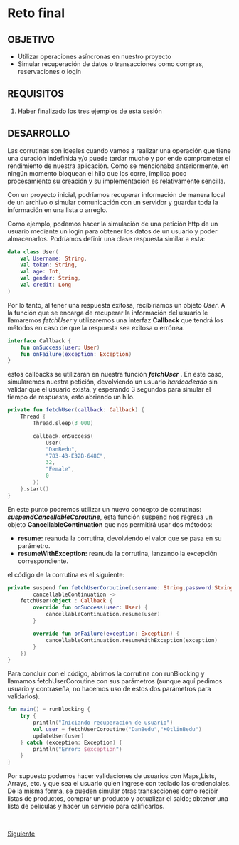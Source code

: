 # Reto final

## OBJETIVO

- Utilizar operaciones asíncronas en nuestro proyecto
- Simular recuperación de datos o transacciones como compras, reservaciones o login

## REQUISITOS

1. Haber finalizado los tres ejemplos de esta sesión

## DESARROLLO

Las corrutinas son ideales cuando vamos a realizar una operación que tiene una duración indefinida y/o puede tardar mucho y por ende comprometer el rendimiento de nuestra aplicación. Como se mencionaba anteriormente, en ningún momento bloquean el hilo que los corre, implica poco procesamiento su creación y su implementación es relativamente sencilla.

Con un proyecto inicial, podríamos recuperar información de manera local de un archivo o simular comunicación con un servidor y guardar toda la información en una lista o arreglo. 

Como ejemplo, podemos hacer la simulación de una petición http de un usuario mediante un login para obtener los datos de un usuario y poder almacenarlos. Podríamos definir una clase respuesta similar a esta:

```kotlin
data class User(
    val Username: String,
    val token: String,
    val age: Int,
    val gender: String,
    val credit: Long
)
```

Por lo tanto, al tener una respuesta exitosa, recibiríamos un objeto *User*. A la función que se encarga de recuperar la información del usuario le llamaremos *fetchUser* y utilizaremos una interfaz **Callback** que tendrá los métodos en caso de que la respuesta sea exitosa o errónea.

```kotlin
interface Callback {
    fun onSuccess(user: User)
    fun onFailure(exception: Exception)
}
```

estos callbacks se utilizarán en nuestra función ***fetchUser*** . En este caso, simularemos nuestra petición, devolviendo un usuario *hardcodeado* sin validar que el usuario exista, y esperando 3 segundos para simular el tiempo de respuesta, esto abriendo un hilo.

```kotlin
private fun fetchUser(callback: Callback) {
    Thread {
        Thread.sleep(3_000)

        callback.onSuccess(
            User(
            "DanBedu",
            "783-43-E32B-648C",
            32,
            "Female",
            0
        ))
    }.start()
}
```

En este punto podremos utilizar un nuevo concepto de corrutinas: ***suspendCancellableCoroutine***, esta función suspend nos regresa un objeto **CancellableContinuation** que nos permitirá usar dos métodos:

- **resume:** reanuda la corrutina, devolviendo el valor que se pasa en su parámetro.
- **resumeWithException:** reanuda la corrutina, lanzando la excepción correspondiente.

el código de la corrutina es el siguiente:

```kotlin
private suspend fun fetchUserCoroutine(username: String,password:String): User = suspendCancellableCoroutine {
        cancellableContinuation ->
    fetchUser(object : Callback {
        override fun onSuccess(user: User) {
            cancellableContinuation.resume(user)
        }

        override fun onFailure(exception: Exception) {
            cancellableContinuation.resumeWithException(exception)
        }
    })
}
```

Para concluir con el código, abrimos la corrutina con runBlocking y llamamos fetchUserCoroutine con sus parámetros (aunque aquí pedimos usuario y contraseña, no hacemos uso de estos dos parámetros para validarlos).

```kotlin
fun main() = runBlocking {
    try {
        println("Iniciando recuperación de usuario")
        val user = fetchUserCoroutine("DanBedu","K0tlinBedu")
        updateUser(user)
    } catch (exception: Exception) {
        println("Error: $exception")
    }
}
```

Por supuesto podemos hacer validaciones de usuarios con Maps,Lists, Arrays, etc. y que sea el usuario quien ingrese con teclado las credenciales. De la misma forma, se pueden simular otras transacciones como recibir listas de productos, comprar un producto y actualizar el saldo; obtener una lista de películas y hacer un servicio para calificarlos.





</br>

[Siguiente](../Postwork)